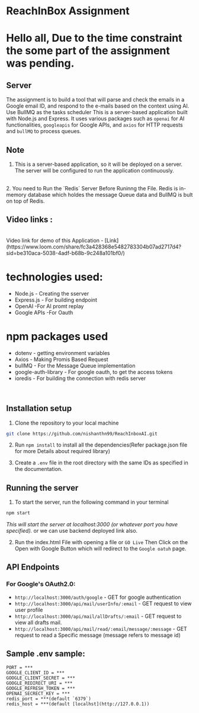 # ReachInBox Assignment

# Hello all, Due to the time constraint the some part of the assignment was pending.
## Server
The assignment is to build a tool that will parse and check the emails in a Google email ID, and
respond to the e-mails based on the context using AI. Use BullMQ as the tasks scheduler
This is a server-based application built with Node.js and Express. It uses various packages such as  `openai` for AI functionalities, `googleapis` for Google APIs, and `axios` for HTTP requests and `bullMQ` to process queues.

## Note
1. This is a server-based application, so it will be deployed on a server. The server will be configured to run the application continuously.
<br>
2. You need to Run the `Redis` Server Before Runinng the File. Redis is in-memory database which holdes the message Queue data and BullMQ is bult on top of Redis.

## Video links :
<br>
Video link for demo of this Application - [Link](https://www.loom.com/share/fc3a428368e5482783304b07ad2717d4?sid=be310aca-5038-4adf-b68b-9c248a101bf0/)



# technologies used:
- Node.js - Creating the sserver
- Express.js - For building endpoint
- OpenAI -For AI promt replay
- Google APIs -For Oauth
# npm packages used
- dotenv - getting environment variables
- Axios - Making Promis Based Request
- bullMQ - For the Message Queue implementation
- google-auth-library - For google oauth, to get the access tokens
- ioredis - For building the connection with redis server

<br>

## Installation setup
1. Clone the repository to your local machine
```bash
git clone https://github.com/nishanthn99/ReachInboxAI.git
```

2. Run `npm install` to install all the dependencies(Refer package.json file for more Details about required library)

4. Create a `.env` file in the root directory with the same IDs as specified in the documentation.

## Running the server
1. To start the server, run the following command in your terminal
```bash
npm start
```
*This will start the server at localhost:3000 (or whatever port you have specified).*
or we can use backend deployed link also.

2. Run the index.html File with opening a file or `GO Live`
Then Click on the Open with Google Button which will redirect to the `Google oatuh` page.

## API Endpoints

### For Google's OAuth2.0:
- `http://localhost:3000/auth/google` - GET for google authentication
- `http://localhost:3000/api/mail/userInfo/:email` - GET request to view user profile
- `http://localhost:3000/api/mail/allDrafts/:email` - GET request to view all drafts mail.
- `http://localhost:3000/api/mail/read/:email/message/:message` - GET request to read a Specific message (message refers to message id)


## Sample .env sample:
```
PORT = ***
GOOGLE_CLIENT_ID = ***
GOOGLE_CLIENT_SECRET = ***
GOOGLE_REDIRECT_URI = ***
GOOGLE_REFRESH_TOKEN = ***
OPENAI_SECRECT_KEY = ***
redis_port = ***(default `6379`)
redis_host = ***(default [localhst](http://127.0.0.1))
```